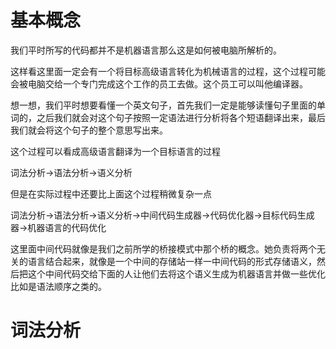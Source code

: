 # 基本概念

我们平时所写的代码都并不是机器语言那么这是如何被电脑所解析的。

这样看这里面一定会有一个将目标高级语言转化为机械语言的过程，这个过程可能会被电脑交给一个专门完成这个工作的员工去做。这个员工可以叫他编译器。

想一想，我们平时想要看懂一个英文句子，首先我们一定是能够读懂句子里面的单词的，之后我们就会对这个句子按照一定语法进行分析将各个短语翻译出来，最后我们就会将这个句子的整个意思写出来。

这个过程可以看成高级语言翻译为一个目标语言的过程

词法分析->语法分析->语义分析

但是在实际过程中还要比上面这个过程稍微复杂一点

词法分析->语法分析->语义分析->中间代码生成器->代码优化器->目标代码生成器->机器语言的代码优化

这里面中间代码就像是我们之前所学的桥接模式中那个桥的概念。她负责将两个无关的语言结合起来，就像是一个中间的存储站一样一中间代码的形式存储语义，然后把这个中间代码交给下面的人让他们去将这个语义生成为机器语言并做一些优化比如是语法顺序之类的。





# 词法分析

